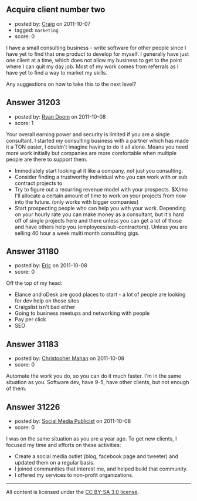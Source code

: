 ## Acquire client number two

- posted by: [Craig](https://stackexchange.com/users/-1/13722-craig) on 2011-10-07
- tagged: `marketing`
- score: 0

I have a small consulting business - write software for other people since I have yet to find that one product to develop for myself.  I generally have just one client at a time, which does not allow my business to get to the point where I can quit my day job.  Most of my work comes from referrals as I have yet to find a way to market my skills.

Any suggestions on how to take this to the next level?


## Answer 31203

- posted by: [Ryan Doom](https://stackexchange.com/users/-1/5655-ryan-doom) on 2011-10-08
- score: 1

Your overall earning power and security is limited if you are a single consultant.  I started my consulting business with a partner which has made it a TON easier, I couldn't imagine having to do it all alone. Means you need more work initially but companies are more comfortable when multiple people are there to support them.

- Immediately start looking at it like a company, not just you consulting.
- Consider finding a trustworthy individual who you can work with or sub contract projects to
- Try to figure out a recurring revenue model with your prospects. $X/mo I'll allocate a certain amount of time to work on your projects from now into the future. (only works with bigger companies)
- Start prospecting people who can help you with your work. Depending on your hourly rate you can make money as a consultant, but it's hard off of single projects here and there unless you can get a lot of those and have others help you (employees/sub-contractors). Unless you are selling 40 hour a week multi month consulting gigs.






## Answer 31180

- posted by: [Eric](https://stackexchange.com/users/-1/13738-eric) on 2011-10-08
- score: 0

Off the top of my head:

 - Elance and oDesk are good places to start - a lot of people are looking for dev help on those sites
 - Craigslist isn't bad either
 - Going to business meetups and networking with people
 - Pay per click 
 - SEO


## Answer 31183

- posted by: [Christopher Mahan](https://stackexchange.com/users/-1/9611-christopher-mahan) on 2011-10-08
- score: 0

Automate the work you do, so you can do it much faster. I'm in the same situation as you. Software dev, have 9-5, have other clients, but not enough of them.


## Answer 31226

- posted by: [Social Media Publicist](https://stackexchange.com/users/-1/13750-social-media-publicist) on 2011-10-08
- score: 0

I was on the same situation as you are a year ago. To get new clients, I focused my time and efforts on these activities:

- Create a social media outlet (blog, facebook page and tweeter) and updated them on a regular basis.
- I joined communities that interest me, and helped build that community.
- I offered my services to non-profit organizations.






---

All content is licensed under the [CC BY-SA 3.0 license](https://creativecommons.org/licenses/by-sa/3.0/).
